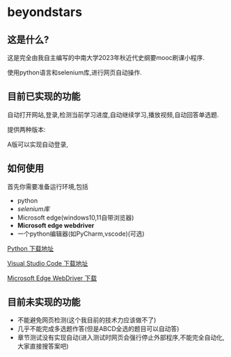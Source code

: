 # beyondstars

## 这是什么?

这是完全由我自主编写的中南大学2023年秋近代史纲要mooc刷课小程序.

使用python语言和selenium库,进行网页自动操作.

## 目前已实现的功能

自动打开网站,登录,检测当前学习进度,自动继续学习,播放视频,自动回答单选题.


提供两种版本:

A版可以实现自动登录,

## 如何使用

首先你需要准备运行环境,包括

- python
- *selenium库*
- Microsoft edge(windows10,11自带浏览器)
- **Microsoft edge webdriver**
- 一个python编辑器(如PyCharm,vscode)(可选)



[Python 下载地址](https://www.python.org/downloads/)

[Visual Studio Code 下载地址](https://code.visualstudio.com/Download)

[Microsoft Edge WebDriver 下载](https://developer.microsoft.com/en-us/microsoft-edge/tools/webdriver/)


## 目前未实现的功能

- 不能避免网页检测(这个我目前的技术力应该做不了)
- 几乎不能完成多选题作答(但是ABCD全选的题目可以自动答)
- 章节测试没有实现自动(进入测试时网页会强行停止外部程序,不能完全自动化,大家直接搜答案吧)
